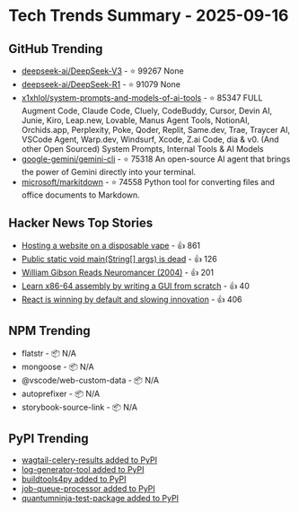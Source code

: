 # Tech Trends Summary - 2025-09-16

## GitHub Trending
- [deepseek-ai/DeepSeek-V3](https://github.com/deepseek-ai/DeepSeek-V3) - ⭐ 99267
  None
- [deepseek-ai/DeepSeek-R1](https://github.com/deepseek-ai/DeepSeek-R1) - ⭐ 91079
  None
- [x1xhlol/system-prompts-and-models-of-ai-tools](https://github.com/x1xhlol/system-prompts-and-models-of-ai-tools) - ⭐ 85347
  FULL Augment Code, Claude Code, Cluely, CodeBuddy, Cursor, Devin AI, Junie, Kiro, Leap.new, Lovable, Manus Agent Tools, NotionAI, Orchids.app, Perplexity, Poke, Qoder, Replit, Same.dev, Trae, Traycer AI, VSCode Agent, Warp.dev, Windsurf, Xcode, Z.ai Code, dia & v0. (And other Open Sourced) System Prompts, Internal Tools & AI Models
- [google-gemini/gemini-cli](https://github.com/google-gemini/gemini-cli) - ⭐ 75318
  An open-source AI agent that brings the power of Gemini directly into your terminal.
- [microsoft/markitdown](https://github.com/microsoft/markitdown) - ⭐ 74558
  Python tool for converting files and office documents to Markdown.

## Hacker News Top Stories
- [Hosting a website on a disposable vape](https://bogdanthegeek.github.io/blog/projects/vapeserver/) - 👍 861
- [Public static void main(String[] args) is dead](https://mccue.dev/pages/9-16-25-psvm) - 👍 126
- [William Gibson Reads Neuromancer (2004)](http://bearcave.com/bookrev/neuromancer/neuromancer_audio.html) - 👍 201
- [Learn x86-64 assembly by writing a GUI from scratch](https://gaultier.github.io/blog/x11_x64.html) - 👍 40
- [React is winning by default and slowing innovation](https://www.lorenstew.art/blog/react-won-by-default/) - 👍 406

## NPM Trending
- flatstr - 📦 N/A
- mongoose - 📦 N/A
- @vscode/web-custom-data - 📦 N/A
- autoprefixer - 📦 N/A
- storybook-source-link - 📦 N/A

## PyPI Trending
- [wagtail-celery-results added to PyPI](https://pypi.org/project/wagtail-celery-results/)
- [log-generator-tool added to PyPI](https://pypi.org/project/log-generator-tool/)
- [buildtools4py added to PyPI](https://pypi.org/project/buildtools4py/)
- [job-queue-processor added to PyPI](https://pypi.org/project/job-queue-processor/)
- [quantumninja-test-package added to PyPI](https://pypi.org/project/quantumninja-test-package/)
